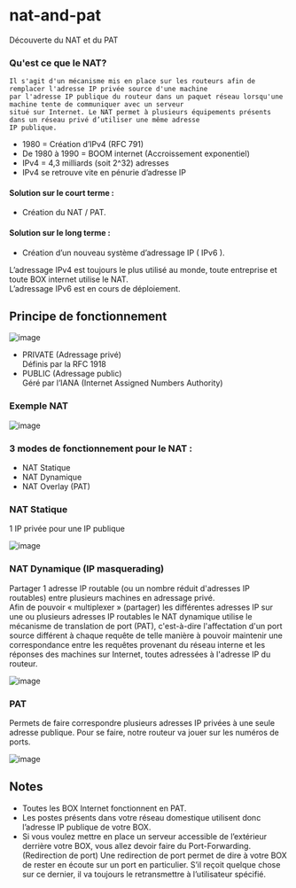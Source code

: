 # nat-and-pat
Découverte du NAT et du PAT

### Qu'est ce que le NAT?
```
Il s'agit d'un mécanisme mis en place sur les routeurs afin de remplacer l'adresse IP privée source d'une machine
par l'adresse IP publique du routeur dans un paquet réseau lorsqu'une machine tente de communiquer avec un serveur
situé sur Internet. Le NAT permet à plusieurs équipements présents dans un réseau privé d’utiliser une même adresse
IP publique.
```

* 1980 =  Création d’IPv4 (RFC 791)
* De 1980 à 1990 = BOOM internet (Accroissement exponentiel)
* IPv4 = 4,3 milliards (soit 2^32) adresses
* IPv4 se retrouve vite en pénurie d’adresse IP

#### Solution sur le court terme :
* Création du NAT / PAT.

#### Solution sur le long terme :
* Création d’un nouveau système d’adressage IP ( IPv6 ).

L’adressage IPv4 est toujours le plus utilisé au monde, toute entreprise et toute BOX internet utilise le NAT.<br>
L’adressage IPv6 est en cours de déploiement.


## Principe de fonctionnement

![image](https://user-images.githubusercontent.com/83721477/171190838-3c5ed222-2886-4849-806f-ef0a250c7ea1.png)

* PRIVATE (Adressage privé)<br>
Définis par la RFC 1918
* PUBLIC (Adressage public) <br>
Géré par l’IANA (Internet Assigned Numbers Authority)

### Exemple NAT

![image](https://user-images.githubusercontent.com/83721477/171194866-22e078e3-58de-448d-9698-3b65c8b41c78.png)

### 3 modes de fonctionnement pour le NAT :
* NAT Statique
* NAT Dynamique
* NAT Overlay (PAT)

### NAT Statique

1 IP privée pour une IP publique

![image](https://user-images.githubusercontent.com/83721477/171199078-4660eab4-4279-4095-b621-796e7ad87190.png)

### NAT Dynamique (IP masquerading)
Partager 1 adresse IP routable (ou un nombre réduit d'adresses IP routables) entre plusieurs machines en adressage privé.<br>
Afin de pouvoir « multiplexer » (partager) les différentes adresses IP sur une ou plusieurs adresses IP routables le NAT dynamique utilise le mécanisme de translation de port (PAT), c'est-à-dire l'affectation d'un port source différent à chaque requête de telle manière à pouvoir maintenir une
correspondance entre les requêtes provenant du réseau interne et les réponses des machines sur Internet, toutes adressées à l'adresse IP du routeur.

![image](https://user-images.githubusercontent.com/83721477/171199441-0e18ed38-dec6-41a4-8088-bb4ede1633c1.png)

### PAT
Permets de faire correspondre plusieurs adresses IP privées à une seule adresse publique.
Pour se faire, notre routeur va jouer sur les numéros de ports.

![image](https://user-images.githubusercontent.com/83721477/171199758-ea5bd70c-f74b-4382-b44a-73dff486aa64.png)

## Notes
* Toutes les BOX Internet fonctionnent en PAT.
* Les postes présents dans votre réseau domestique utilisent donc l’adresse IP publique de votre BOX.
* Si vous voulez mettre en place un serveur accessible de l’extérieur derrière votre BOX, vous allez devoir faire du Port-Forwarding. (Redirection de port) Une redirection de port permet de dire à votre BOX de rester en écoute sur un port en particulier. S’il reçoit quelque chose sur ce dernier, il va toujours le retransmettre à l’utilisateur spécifié.
